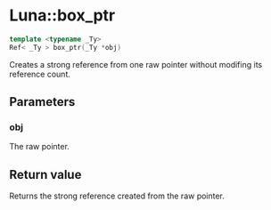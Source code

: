 # Luna::box_ptr

```c++
template <typename _Ty>
Ref< _Ty > box_ptr(_Ty *obj)
```

Creates a strong reference from one raw pointer without modifing its reference count. 



## Parameters
### obj
The raw pointer. 

## Return value
Returns the strong reference created from the raw pointer. 

